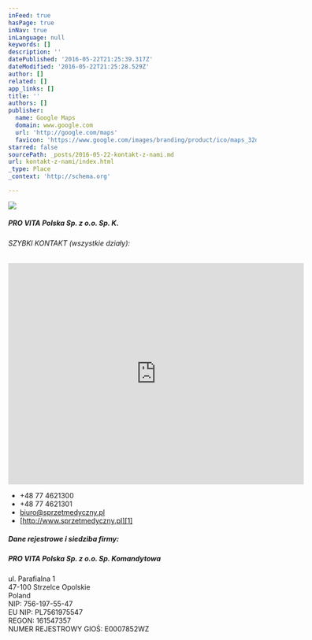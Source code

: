 ```yaml
---
inFeed: true
hasPage: true
inNav: true
inLanguage: null
keywords: []
description: ''
datePublished: '2016-05-22T21:25:39.317Z'
dateModified: '2016-05-22T21:25:28.529Z'
author: []
related: []
app_links: []
title: ''
authors: []
publisher:
  name: Google Maps
  domain: www.google.com
  url: 'http://google.com/maps'
  favicon: 'https://www.google.com/images/branding/product/ico/maps_32dp.ico'
starred: false
sourcePath: _posts/2016-05-22-kontakt-z-nami.md
url: kontakt-z-nami/index.html
_type: Place
_context: 'http://schema.org'

---
```

![](https://the-grid-user-content.s3-us-west-2.amazonaws.com/0e791343-6178-4561-b269-ee64029852d2.jpg)

##### **PRO VITA Polska Sp. z o.o. Sp. K.**

###### SZYBKI KONTAKT (wszystkie działy):

<iframe src="https://cdn.embedly.com/widgets/media.html?url=https%3A%2F%2Fwww.google.com%2Fmaps%2Fplace%2FPRO%2BVITA%2BPolska%2B%252F%2BCentrum%2BInnowacyjnych%2BTechnologii%2BMedycznych%2F%4050.3643111%2C18.4494237%2C10z%2Fdata%3D%214m8%211m2%212m1%211sPRO%2BVITA%2Bgliwice%213m4%211s0x4711310752a6bd99%3A0x2d4b6d10a656de1f%218m2%213d50.2928465%214d18.6852632%3Fhl%3Dpl%26dg%3Ddbrw%26newdg%3D1&amp;src=https%3A%2F%2Fwww.google.com%2Fmaps%2Fembed%2Fv1%2Fplace%3Fcenter%3D50.3643111%252C18.4494237%26key%3DAIzaSyBctFF2JCjitURssT91Am-_ZWMzRaYBm4Q%26zoom%3D10%26q%3DPRO%2BVITA%2BPolska%2B%252F%2BCentrum%2BInnowacyjnych%2BTechnologii%2BMedycznych&amp;type=text%2Fhtml&amp;key=b7d04c9b404c499eba89ee7072e1c4f7&amp;schema=google" width="600" height="450" scrolling="no" frameborder="0" allowfullscreen="" style=""></iframe>

* +48 77 4621300
* +48 77 4621301
* [biuro@sprzetmedyczny.pl][0]
* [http://www.sprzetmedyczny.pl][1]

##### Dane rejestrowe i siedziba firmy:

##### **PRO VITA Polska Sp. z o.o. Sp. Komandytowa**

ul. Parafialna 1  
47-100 Strzelce Opolskie  
Poland  
NIP: 756-197-55-47  
EU NIP: PL7561975547  
REGON: 161547357  
NUMER REJESTROWY GIOŚ: E0007852WZ

[0]: mailto:biuro@sprzetmedyczny.pl
[1]: http://www.sprzetmedyczny.pl/